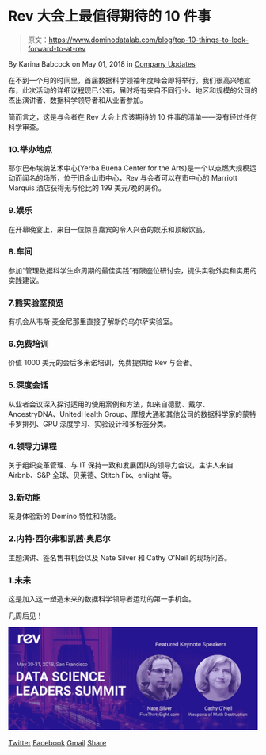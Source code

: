 # Rev 大会上最值得期待的 10 件事

> 原文：<https://www.dominodatalab.com/blog/top-10-things-to-look-forward-to-at-rev>

By Karina Babcock on May 01, 2018 in [Company Updates](/blog/company-updates/)

在不到一个月的时间里，首届数据科学领袖年度峰会即将举行。我们很高兴地宣布，此次活动的详细议程现已公布，届时将有来自不同行业、地区和规模的公司的杰出演讲者、数据科学领导者和从业者参加。

简而言之，这是与会者在 Rev 大会上应该期待的 10 件事的清单——没有经过任何科学审查。

### 10.举办地点

耶尔巴布埃纳艺术中心(Yerba Buena Center for the Arts)是一个以点燃大规模运动而闻名的场所，位于旧金山市中心，Rev 与会者可以在市中心的 Marriott Marquis 酒店获得无与伦比的 199 美元/晚的房价。

### 9.娱乐

在开幕晚宴上，来自一位惊喜嘉宾的令人兴奋的娱乐和顶级饮品。

### 8.车间

参加“管理数据科学生命周期的最佳实践”有限座位研讨会，提供实物外卖和实用的实践建议。

### 7.熊实验室预览

有机会从韦斯·麦金尼那里直接了解新的乌尔萨实验室。

### 6.免费培训

价值 1000 美元的会后多米诺培训，免费提供给 Rev 与会者。

### 5.深度会话

从业者会议深入探讨适用的使用案例和方法，如来自德勤、戴尔、AncestryDNA、UnitedHealth Group、摩根大通和其他公司的数据科学家的蒙特卡罗排列、GPU 深度学习、实验设计和多标签分类。

### 4.领导力课程

关于组织变革管理、与 IT 保持一致和发展团队的领导力会议，主讲人来自 Airbnb、S&P 全球、贝莱德、Stitch Fix、enlight 等。

### 3.新功能

亲身体验新的 Domino 特性和功能。

### 2.内特·西尔弗和凯茜·奥尼尔

主题演讲、签名售书机会以及 Nate Silver 和 Cathy O'Neil 的现场问答。

### 1.未来

这是加入这一塑造未来的数据科学领导者运动的第一手机会。

几周后见！

![null](img/2780434f881cd74266624df0e7544f44.png)

[Twitter](/#twitter) [Facebook](/#facebook) [Gmail](/#google_gmail) [Share](https://www.addtoany.com/share#url=https%3A%2F%2Fwww.dominodatalab.com%2Fblog%2Ftop-10-things-to-look-forward-to-at-rev%2F&title=Top%2010%20Things%20to%20Look%20Forward%20to%20at%20Rev)